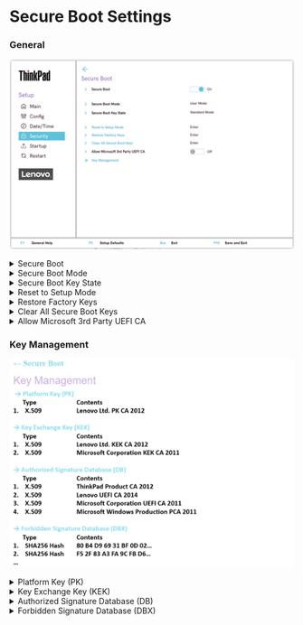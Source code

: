 # Secure Boot Settings #

### General ###

![](./img/tp_secureboot.png)

<details><summary>Secure Boot</summary>

Whether to prevent unauthorized operating systems from running at boot time.

!> Set to `On` if `OS Optimized Defaults` has value `On`.

Possible options:

1.	On
2.	**Off** – Default

| WMI Setting name | Values | Locked by SVP | AMD/Intel |
|:---|:---|:---|:---|
| SecureBoot | Disable, Enable | Yes* | Both |

!>  On systems produced after 2020, Secure Boot setting can only be set to Disable using WMI when an SVP is passed.

!> Secure Boot can always be set to Enable without a password.

</details>

<details><summary>Secure Boot Mode</summary>

Possible modes:

1.	Setup mode
2.	**User mode** - default.


</details>

<details><summary>Secure Boot Key State</summary>

Possible modes:

1.	Custom mode
2.	**Standard mode** - default.


</details>

<details><summary>Reset to Setup Mode</summary>

This option is used to clear the current Platform Key and put the system into setup mode.

!> You can install your own Platform Key and customize the Secure Boot signature databases in setup mode.

?> Requires additional confirmation.

?>  Secure Boot Mode will be set to Custom Mode.


</details>

<details><summary>Restore Factory Keys</summary>

Restore all keys and certificates in Secure Boot databases to factory defaults.

!> Any customized Secure Boot settings will be erased.

!> The default Platform key will be re-established along with the original signature databases including certificate for Microsoft (R) Windows 10 (R).

?> Requires additional confirmation.


</details>

<details><summary>Clear All Secure Boot Keys</summary>

Clear all keys and certificates in Secure Boot databases.

!> You can install your own keys and certificates after selecting this option.

?> Requires additional confirmation.


</details>

<details><summary>Allow Microsoft 3rd Party UEFI CA</summary>


Whether to allow installation of Microsoft 3rd Party UEFI CA in Secure Boot DB, and trust it in Secure Boot.

!> If add-on cards are supported, Microsoft 3rd Party UEFI CA will not be removed until load boot loader.

Options:

1. **Off** - Default.
2. On.

| WMI Setting name | Values | SVP or SMP Req'd | AMD/Intel |
|:---|:---|:---|:---|
| Allow3rdPartyUEFICA |  Disable, Enable | yes | both |


</details>

### Key Management ###

![](./img/securebootkeysmanagement.png)

<details><summary>Platform Key (PK)</summary>

The platform key establishes a trust relationship between the platform owner and the platform firmware.

The platform owner enrolls the public half of the key into the platform firmware.

The platform owner can later use the private half of the key to change platform ownership or to enroll a Key Exchange Key.

Standard Windows commands are supported:
- [Windows Secure Boot Key Creation and Management Guidance](https://docs.microsoft.com/en-us/windows-hardware/manufacture/desktop/windows-secure-boot-key-creation-and-management-guidance)


</details>

<details><summary>Key Exchange Key (KEK)</summary>

Key exchange keys establish a trust relationship between the operating system and the platform firmware.

Each operating system (and potentially, each 3rd party application that needs to communicate with platform firmware) enrolls a public key into the platform firmware.

 Standard Windows commands are supported:
 - [Windows Secure Boot Key Creation and Management Guidance](https://docs.microsoft.com/en-us/windows-hardware/manufacture/desktop/windows-secure-boot-key-creation-and-management-guidance)


</details>

<details><summary>Authorized Signature Database (DB)</summary>

Database keys shows the list of allowed certificates.

System will check digital signatures of bootloaders using public keys in the DB.

Only software or firmware which has a bootloader signed with a corresponding private key will be allowed to run.

 Standard Windows commands are supported:
 - [Windows Secure Boot Key Creation and Management Guidance](https://docs.microsoft.com/en-us/windows-hardware/manufacture/desktop/windows-secure-boot-key-creation-and-management-guidance)


</details>

<details><summary>Forbidden Signature Database (DBX)</summary>

Forbidden Signature Database shows not allowed certificates.

System will block any software or firmware signed with a corresponding private key.

 Standard Windows commands are supported:
 - [Windows Secure Boot Key Creation and Management Guidance](https://docs.microsoft.com/en-us/windows-hardware/manufacture/desktop/windows-secure-boot-key-creation-and-management-guidance)

</details>
